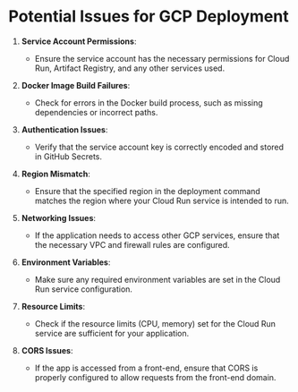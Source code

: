 # Potential Issues for GCP Deployment

1. **Service Account Permissions**:
   - Ensure the service account has the necessary permissions for Cloud Run, Artifact Registry, and any other services used.

2. **Docker Image Build Failures**:
   - Check for errors in the Docker build process, such as missing dependencies or incorrect paths.

3. **Authentication Issues**:
   - Verify that the service account key is correctly encoded and stored in GitHub Secrets.

4. **Region Mismatch**:
   - Ensure that the specified region in the deployment command matches the region where your Cloud Run service is intended to run.

5. **Networking Issues**:
   - If the application needs to access other GCP services, ensure that the necessary VPC and firewall rules are configured.

6. **Environment Variables**:
   - Make sure any required environment variables are set in the Cloud Run service configuration.

7. **Resource Limits**:
   - Check if the resource limits (CPU, memory) set for the Cloud Run service are sufficient for your application.

8. **CORS Issues**:
   - If the app is accessed from a front-end, ensure that CORS is properly configured to allow requests from the front-end domain.